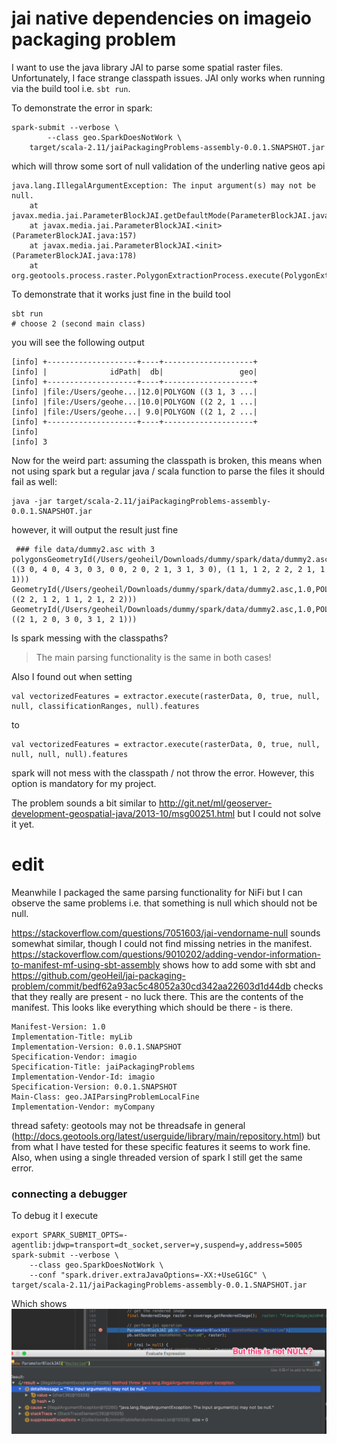 # jai native dependencies on imageio packaging problem

I want to use the java library JAI to parse some spatial raster files. Unfortunately, I face strange classpath issues.
JAI only works when running via the build tool i.e. `sbt run`. 


To demonstrate the error in spark:

```
spark-submit --verbose \
        --class geo.SparkDoesNotWork \
	target/scala-2.11/jaiPackagingProblems-assembly-0.0.1.SNAPSHOT.jar
```

which will throw some sort of null validation of the underling native geos api

```
java.lang.IllegalArgumentException: The input argument(s) may not be null.
	at javax.media.jai.ParameterBlockJAI.getDefaultMode(ParameterBlockJAI.java:136)
	at javax.media.jai.ParameterBlockJAI.<init>(ParameterBlockJAI.java:157)
	at javax.media.jai.ParameterBlockJAI.<init>(ParameterBlockJAI.java:178)
	at org.geotools.process.raster.PolygonExtractionProcess.execute(PolygonExtractionProcess.java:171)
```

To demonstrate that it works just fine in the build tool

```
sbt run
# choose 2 (second main class)
```
you will see the following output
```
[info] +--------------------+----+--------------------+
[info] |              idPath|  db|                 geo|
[info] +--------------------+----+--------------------+
[info] |file:/Users/geohe...|12.0|POLYGON ((3 1, 3 ...|
[info] |file:/Users/geohe...|10.0|POLYGON ((2 2, 1 ...|
[info] |file:/Users/geohe...| 9.0|POLYGON ((2 1, 2 ...|
[info] +--------------------+----+--------------------+
[info]
[info] 3
```


Now for the weird part: assuming the classpath is broken, this means when not using spark but a regular
java / scala function to parse the files it should fail as well:

```
java -jar target/scala-2.11/jaiPackagingProblems-assembly-0.0.1.SNAPSHOT.jar
```
however, it will output the result just fine

```
 ### file data/dummy2.asc with 3 polygonsGeometryId(/Users/geoheil/Downloads/dummy/spark/data/dummy2.asc,2.0,POLYGON ((3 0, 4 0, 4 3, 0 3, 0 0, 2 0, 2 1, 3 1, 3 0), (1 1, 1 2, 2 2, 2 1, 1 1)))
GeometryId(/Users/geoheil/Downloads/dummy/spark/data/dummy2.asc,1.0,POLYGON ((2 2, 1 2, 1 1, 2 1, 2 2)))
GeometryId(/Users/geoheil/Downloads/dummy/spark/data/dummy2.asc,1.0,POLYGON ((2 1, 2 0, 3 0, 3 1, 2 1)))
```

Is spark messing with the classpaths?

> The main parsing functionality is the same in both cases!

Also I found out when setting
```
val vectorizedFeatures = extractor.execute(rasterData, 0, true, null, null, classificationRanges, null).features
```

to

```
val vectorizedFeatures = extractor.execute(rasterData, 0, true, null, null, null, null).features
```
spark will not mess with the classpath / not throw the error. However, this option is mandatory for my project.

The problem sounds a bit similar to http://git.net/ml/geoserver-development-geospatial-java/2013-10/msg00251.html but I could not solve it yet.

# edit
Meanwhile I packaged the same parsing functionality for NiFi but I can observe the same problems i.e. that something is null which should not be null.


https://stackoverflow.com/questions/7051603/jai-vendorname-null sounds somewhat similar, though I could not find missing netries in the manifest. https://stackoverflow.com/questions/9010202/adding-vendor-information-to-manifest-mf-using-sbt-assembly shows how to add some with sbt and https://github.com/geoHeil/jai-packaging-problem/commit/bedf62a93ac5c48052a30cd342aa22603d1d44db checks that they really are present - no luck there.
This are the contents of the manifest. This looks like everything which should be there - is there.
```
Manifest-Version: 1.0
Implementation-Title: myLib
Implementation-Version: 0.0.1.SNAPSHOT
Specification-Vendor: imagio
Specification-Title: jaiPackagingProblems
Implementation-Vendor-Id: imagio
Specification-Version: 0.0.1.SNAPSHOT
Main-Class: geo.JAIParsingProblemLocalFine
Implementation-Vendor: myCompany
```

thread safety:
geotools may not be threadsafe in general (http://docs.geotools.org/latest/userguide/library/main/repository.html) but from what I have tested for these specific features it seems to work fine. Also, when using a single threaded version of spark I still get the same error.

### connecting a debugger
To debug it I execute
```
export SPARK_SUBMIT_OPTS=-agentlib:jdwp=transport=dt_socket,server=y,suspend=y,address=5005
spark-submit --verbose \
    --class geo.SparkDoesNotWork \
    --conf "spark.driver.extraJavaOptions=-XX:+UseG1GC" \
target/scala-2.11/jaiPackagingProblems-assembly-0.0.1.SNAPSHOT.jar
```
Which shows 
![null - not null validation](img/debugNotNull.png "null not null validation")